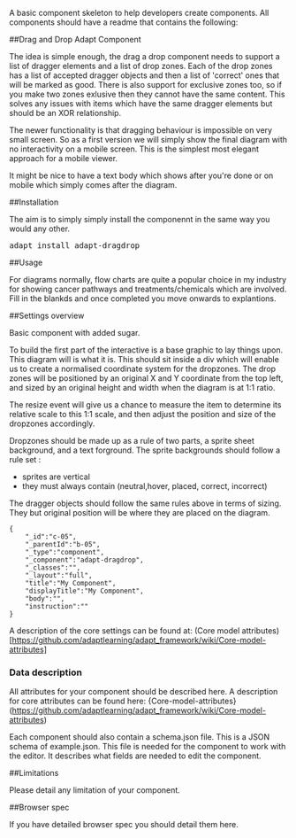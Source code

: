 A basic component skeleton to help developers create components. All components should have a readme that contains the following:

##Drag and Drop Adapt Component

The idea is simple enough, the drag a drop component needs to support a list of dragger elements and a list of drop zones. Each of the 
drop zones has a list of accepted dragger objects and then a list of 'correct' ones that will be marked as good. There is also support 
for exclusive zones too, so if you make two zones exlusive then they cannot have the same content. This solves any issues with items 
which have the same dragger elements but should be an XOR relationship.

The newer functionality is that dragging behaviour is impossible on very small screen. So as a first version we will simply show the final diagram with no interactivity on a mobile screen. This is the simplest most elegant approach for a mobile viewer.

It might be nice to have a text body which shows after you're done or on mobile which simply comes after the diagram.


##Installation

The aim is to simply simply install the componennt in the same way you would any other. 

<pre>adapt install adapt-dragdrop</pre>

##Usage

For diagrams normally, flow charts are quite a popular choice in my industry for showing cancer pathways and treatments/chemicals which are involved. 
Fill in the blankds and once completed you move onwards to explantions. 


##Settings overview

Basic component with added sugar. 

To build the first part of the interactive is a base graphic to lay things upon. This diagram will is what it is.
This should sit inside a div which will enable us to create a normalised coordinate system for the dropzones.
The drop zones will be positioned by an original X and Y coordinate from the top left, and sized by an original height and width when the diagram is at 1:1 ratio.

The resize event will give us a chance to measure the item to determine its relative scale to this 1:1 scale, and then adjust the position and size of the dropzones accordingly.

Dropzones should be made up as a rule of two parts, a sprite sheet background, and a text forground. 
The sprite backgrounds should follow a rule set :
 - sprites are vertical 
 - they must always contain (neutral,hover, placed, correct, incorrect)
 
 The dragger objects should follow the same rules above in terms of sizing. They but original position will be where they are placed on the diagram.

```
{
    "_id":"c-05",
    "_parentId":"b-05",
    "_type":"component",
    "_component":"adapt-dragdrop",
    "_classes":"",
    "_layout":"full",
    "title":"My Component",
    "displayTitle":"My Component",
    "body":"",
    "instruction":""
}
```
A description of the core settings can be found at: (Core model attributes)[https://github.com/adaptlearning/adapt_framework/wiki/Core-model-attributes]


### Data description

All attributes for your component should be described here. A description for core attributes can be found here: {Core-model-attributes}(https://github.com/adaptlearning/adapt_framework/wiki/Core-model-attributes)


Each component should also contain a schema.json file. This is a JSON schema of example.json. This file is needed for the component to work with the editor. It describes what fields are needed to edit the component. 

##Limitations

Please detail any limitation of your component.

##Browser spec

If you have detailed browser spec you should detail them here.